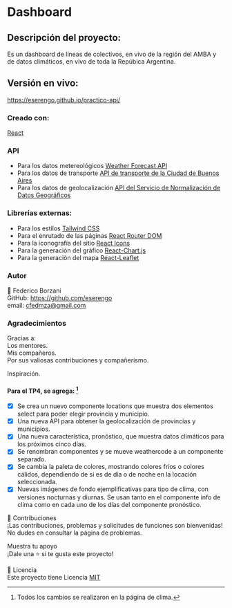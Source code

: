 # Dashboard

## Descripción del proyecto:
Es un dashboard de líneas de colectivos, en vivo de la región del AMBA y de datos climáticos, en vivo de toda la 
Repúbica Argentina.

## Versión en vivo:
<https://eserengo.github.io/practico-api/>

### Creado con:
[React](https://es.react.dev/)

### API
- Para los datos metereológicos [Weather Forecast API](https://open-meteo.com/en/docs)
- Para los datos de transporte [API de transporte de la Ciudad de Buenos Aires](https://buenosaires.gob.ar/desarrollourbano/transporte/apitransporte)
- Para los datos de geolocalización [API del Servicio de Normalización de Datos Geográficos](https://datosgobar.github.io/georef-ar-api/)

### Librerías externas:
- Para los estilos [Tailwind CSS](https://tailwindcss.com/)
- Para el enrutado de las páginas [React Router DOM](https://reactrouter.com/en/main)
- Para la iconografía del sitio [React Icons](https://react-icons.github.io/react-icons/)
- Para la generación del gráfico [React-Chart.js](https://react-chartjs-2.js.org/)
- Para la generación del mapa [React-Leaflet](https://react-leaflet.js.org/)

### Autor
👤 Federico Borzani <br>
GitHub: <https://github.com/eserengo> <br>
email: <cfedmza@gmail.com>

### Agradecimientos
Gracias a: <br>
Los mentores. <br>
Mis compañeros. <br>
Por sus valiosas contribuciones y compañerismo.

Inspiración.

#### Para el TP4, se agrega: [^1]
- [x] Se crea un nuevo componente locations que muestra dos elementos select para poder elegir provincia y municipio.
- [x] Una nueva API para obtener la geolocalización de provincias y municipios.
- [x] Una nueva característica, pronóstico, que muestra datos climáticos para los próximos cinco días.
- [x] Se renombran componentes y se mueve weathercode a un componente separado.
- [x] Se cambia la paleta de colores, mostrando colores fríos o colores cálidos, dependiendo de si es de día o de noche
en la locación seleccionada.
- [x] Nuevas imágenes de fondo ejemplificativas para tipo de clima, con versiones nocturnas y diurnas. Se usan tanto en
el componente info de clima como en cada uno de los días del componente pronóstico.

🤝 Contribuciones <br>
¡Las contribuciones, problemas y solicitudes de funciones son bienvenidas! No dudes en consultar la página de problemas.

Muestra tu apoyo <br>
¡Dale una ⭐️ si te gusta este proyecto!

📝 Licencia <br>
Este proyecto tiene Licencia [MIT](https://github.com/eserengo/practico-api/blob/main/LICENSE)


[^1]: Todos los cambios se realizaron en la página de clima.
